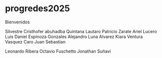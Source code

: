 ﻿# progredes2025

 Bienvenidos

 
Silvestre
 Cristhofer abuhadba
 Quintana Lautaro
 Patricio Zarate
 Ariel Lucero
 Luis Daniel Espinoza Gonzales
 Alejandro Luna Alvarez
 Kiara Ventura
Vasquez Caro Juan Sebastian

 Leonardo Ribera
 Octavio Fuschetto
Jonathan Suñavi
